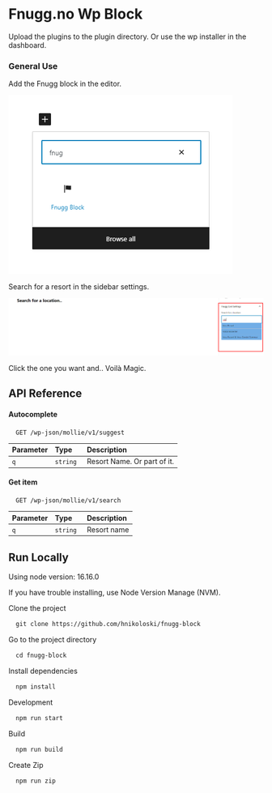 # Fnugg.no Wp Block

Upload the plugins to the plugin directory. Or use the wp installer in the dashboard.

### General Use

Add the Fnugg block in the editor.

![App Screenshot](./assets/readme/Screenshot_1.png)

Search for a resort in the sidebar settings.

![App Screenshot](./assets/readme/Screenshot_2.png)

Click the one you want and.. Voilà Magic.

## API Reference

#### Autocomplete

```http
  GET /wp-json/mollie/v1/suggest
```

| Parameter | Type     | Description                 |
| :-------- | :------- | :-------------------------- |
| `q`       | `string` | Resort Name. Or part of it. |

#### Get item

```http
  GET /wp-json/mollie/v1/search
```

| Parameter | Type     | Description |
| :-------- | :------- | :---------- |
| `q`       | `string` | Resort name |

## Run Locally

Using node version: 16.16.0

If you have trouble installing, use Node Version Manage (NVM).

Clone the project

```bash
  git clone https://github.com/hnikoloski/fnugg-block
```

Go to the project directory

```bash
  cd fnugg-block
```

Install dependencies

```bash
  npm install
```

Development

```bash
  npm run start
```

Build

```bash
  npm run build
```

Create Zip

```bash
  npm run zip
```
